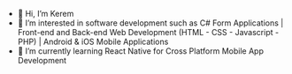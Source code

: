 - 👋 Hi, I’m Kerem
- 👀 I’m interested in software development such as C# Form Applications | Front-end and Back-end Web Development (HTML - CSS - Javascript - PHP) | Android & iOS Mobile Applications
- 🌱 I’m currently learning React Native for Cross Platform Mobile App Development

